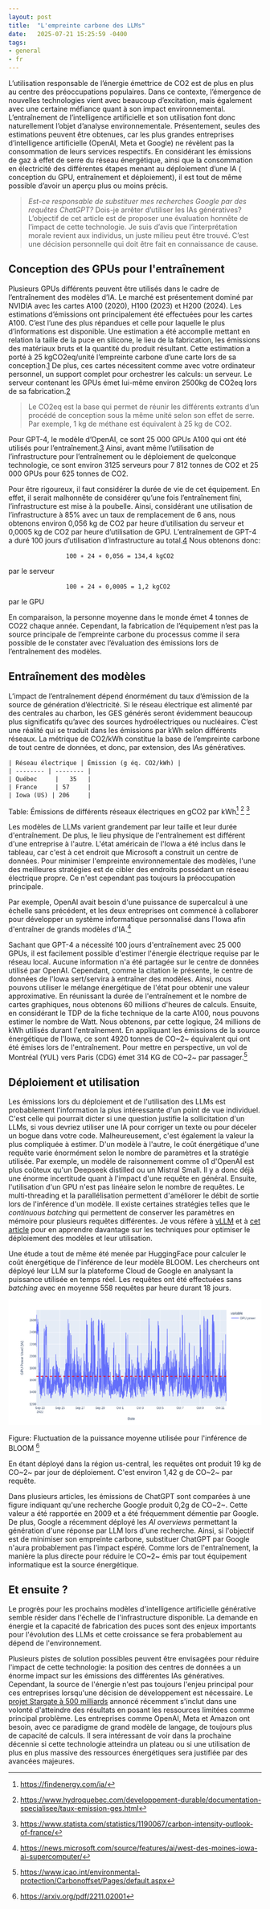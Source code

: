 ```yaml
---
layout: post
title:  "L'empreinte carbone des LLMs"
date:   2025-07-21 15:25:59 -0400
tags:
- general
- fr
---
```

L’utilisation responsable de l’énergie émettrice de CO2 est de plus en plus au centre des préoccupations populaires. Dans ce contexte, l’émergence de nouvelles technologies vient avec beaucoup d’excitation, mais également avec une certaine méfiance quant à son impact environnemental. L’entraînement de l’intelligence artificielle et son utilisation font donc naturellement l’objet d’analyse environnementale. Présentement, seules des estimations peuvent être obtenues, car les plus grandes entreprises d’intelligence artificielle (OpenAI, Meta et Google) ne révèlent pas la consommation de leurs services respectifs. En considérant les émissions de gaz à effet de serre du réseau énergétique, ainsi que la consommation en électricité des différentes étapes menant au déploiement d’une IA ( conception du GPU, entraînement et déploiement), il est tout de même possible d’avoir un aperçu plus ou moins précis.

> *Est-ce responsable de substituer mes recherches Google par des requêtes ChatGPT?* Dois-je arrêter d’utiliser les IAs génératives? L’objectif de cet article est de proposer une évaluation honnête de l’impact de cette technologie. Je suis d’avis que l’interprétation morale revient aux individus, un juste milieu peut être trouvé. C’est une décision personnelle qui doit être fait en connaissance de cause.

## Conception des GPUs pour l'entraînement
Plusieurs GPUs différents peuvent être utilisés dans le cadre de l’entraînement des modèles d’IA. Le marché est présentement dominé par NVIDIA avec les cartes A100 (2020), H100 (2023) et H200 (2024). Les estimations d’émissions ont principalement été effectuées pour les cartes A100. C’est l’une des plus répandues et celle pour laquelle le plus d’informations est disponible. Une estimation a été accomplie mettant en relation la taille de la puce en silicone, le lieu de la fabrication, les émissions des matériaux bruts et la quantité du produit résultant. Cette estimation a porté à 25 kgCO2eq/unité l’empreinte carbone d’une carte lors de sa conception.[1] De plus, ces cartes nécessitent comme avec votre ordinateur personnel, un support complet pour orchestrer les calculs: un serveur. Le serveur contenant les GPUs émet lui-même environ 2500kg de CO2eq lors de sa fabrication.[2]

> Le CO2eq est la base qui permet de réunir les différents extrants d’un procédé de conception sous la même unité selon son effet de serre. Par exemple, 1 kg de méthane est équivalent à 25 kg de CO2.

Pour GPT-4, le modèle d’OpenAI, ce sont 25 000 GPUs A100 qui ont été utilisés pour l’entraînement.[3] Ainsi, avant même l’utilisation de l’infrastructure pour l’entraînement ou le déploiement de quelconque technologie, ce sont environ 3125 serveurs pour 7 812 tonnes de CO2 et 25 000 GPUs pour 625 tonnes de CO2.

Pour être rigoureux, il faut considérer la durée de vie de cet équipement. En effet, il serait malhonnête de considérer qu’une fois l’entraînement fini, l’infrastructure est mise à la poubelle. Ainsi, considérant une utilisation de l’infrastructure à 85% avec un taux de remplacement de 6 ans, nous obtenons environ 0,056 kg de CO2 par heure d’utilisation du serveur et 0,0005 kg de CO2 par heure d’utilisation de GPU. L’entraînement de GPT-4 a duré 100 jours d’utilisation d’infrastructure au total.[4] Nous obtenons donc:

                    100 ∗ 24 ∗ 0,056 = 134,4 kgCO2  
par le serveur

                    100 ∗ 24 ∗ 0,0005 = 1,2 kgCO2
par le GPU

En comparaison, la personne moyenne dans le monde émet 4 tonnes de CO22 chaque année. Cependant, la fabrication de l’équipement n’est pas la source principale de l’empreinte carbone du processus comme il sera possible de le constater avec l’évaluation des émissions lors de l’entraînement des modèles.


[1]: https://dl.acm.org/doi/10.1145/3581784.3607035
[2]: https://www.hpe.com/psnow/doc/a50005151enw
[3]: https://www.ri.se/en/news/blog/generative-ai-does-not-run-on-thin-air
[4]: https://arxiv.org/pdf/2211.02001

## Entraînement des modèles
L’impact de l’entraînement dépend énormément du taux d’émission de la source de génération d’électricité. Si le réseau électrique est alimenté par des centrales au charbon, les GES générés seront évidemment beaucoup plus significatifs qu’avec des sources hydroélectriques ou nucléaires. C’est une réalité qui se traduit dans les émissions par kWh selon différents réseaux. La métrique de CO2/kWh constitue la base de l’empreinte carbone de tout centre de données, et donc, par extension, des IAs génératives.

```
| Réseau électrique | Émission (g éq. CO2/kWh) |
| -------- | -------- |
| Québec     |   35   |
| France     | 57     |
| Iowa (US) | 206     |
```
Table: Émissions de différents réseaux électriques en gCO2 par kWh[^iowa] [^qc] [^fr]

Les modèles de LLMs varient grandement par leur taille et leur durée d'entraînement. De plus, le lieu physique de l'entraînement est différent d'une entreprise à l'autre. L'état américain de l'Iowa a été inclus dans le tableau, car c'est à cet endroit que Microsoft a construit un centre de données. Pour minimiser l'empreinte environnementale des modèles, l'une des meilleures stratégies est de cibler des endroits possédant un réseau électrique propre. Ce n'est cependant pas toujours la préoccupation principale.

Par exemple, OpenAI avait besoin d'une puissance de supercalcul à une échelle sans précédent, et les deux entreprises ont commencé à collaborer pour développer un système informatique personnalisé dans l'Iowa afin d'entraîner de grands modèles d'IA.[^iaiowa]

Sachant que GPT-4 a nécessité 100 jours d'entraînement avec 25 000 GPUs, il est facilement possible d'estimer l'énergie électrique requise par le réseau local. Aucune information n'a été partagée sur le centre de données utilisé par OpenAI. Cependant, comme la citation le présente, le centre de données de l'Iowa sert/servira à entraîner des modèles. Ainsi, nous pouvons utiliser le mélange énergétique de l'état pour obtenir une valeur approximative. En réunissant la durée de l'entraînement et le nombre de cartes graphiques, nous obtenons 60 millions d'heures de calculs. Ensuite, en considérant le TDP de la fiche technique de la carte A100, nous pouvons estimer le nombre de Watt. Nous obtenons, par cette logique, 24 millions de kWh utilisés durant l'entraînement. En appliquant les émissions de la source énergétique de l'Iowa, ce sont 4920 tonnes de CO~2~ équivalent qui ont été émises lors de l'entraînement. Pour mettre en perspective, un vol de Montréal (YUL) vers Paris (CDG) émet 314 KG de CO~2~ par passager.[^avion]


[^iowa]: https://findenergy.com/ia/
[^qc]: https://www.hydroquebec.com/developpement-durable/documentation-specialisee/taux-emission-ges.html
[^fr]: https://www.statista.com/statistics/1190067/carbon-intensity-outlook-of-france/
[^iaiowa]: https://news.microsoft.com/source/features/ai/west-des-moines-iowa-ai-supercomputer/
[^avion]: https://www.icao.int/environmental-protection/Carbonoffset/Pages/default.aspx

## Déploiement et utilisation

Les émissions lors du déploiement et de l'utilisation des LLMs est probablement l'information la plus intéressante d'un point de vue individuel. C'est celle qui pourrait dicter si une question justifie la sollicitation d'un LLMs, si vous devriez utiliser une IA pour corriger un texte ou pour déceler un bogue dans votre code. Malheureusement, c'est également la valeur la plus compliquée à estimer. D'un modèle à l'autre, le coût énergétique d'une requête varie énormément selon le nombre de paramètres et la stratégie utilisée. Par exemple, un modèle de raisonnement comme o1 d'OpenAI est plus coûteux qu'un Deepseek distilled ou un Mistral Small. Il y a donc déjà une énorme incertitude quant à l'impact d'une requête en général. Ensuite, l'utilisation d'un GPU n'est pas linéaire selon le nombre de requêtes. Le multi-threading et la parallélisation permettent d'améliorer le débit de sortie lors de l'inférence d'un modèle. Il existe certaines stratégies telles que le *continuous batching* qui permettent de conserver les paramètres en mémoire pour plusieurs requêtes différentes. Je vous réfère à [vLLM](https://github.com/vllm-project/vllm) et à [cet article](https://www.anyscale.com/blog/continuous-batching-llm-inference) pour en apprendre davantage sur les techniques pour optimiser le déploiement des modèles et leur utilisation.

Une étude a tout de même été menée par HuggingFace pour calculer le coût énergétique de l'inférence de leur modèle BLOOM. Les chercheurs ont déployé leur LLM sur la plateforme Cloud de Google en analysant la puissance utilisée en temps réel. Les requêtes ont été effectuées sans *batching* avec en moyenne 558 requêtes par heure durant 18 jours.

![Puissance moyenne utilisée pour l'inférence](..\assets\images\0a1d52f3-1b3c-42d8-adaf-146c959e4497.png)

Figure: Fluctuation de la puissance moyenne utilisée pour l'inférence de BLOOM [^arxiv]

En étant déployé dans la région us-central, les requêtes ont produit 19 kg de CO~2~ par jour de déploiement. C'est environ 1,42 g de CO~2~ par requête. 

Dans plusieurs articles, les émissions de ChatGPT sont comparées à une figure indiquant qu'une recherche Google produit 0,2g de CO~2~. Cette valeur a été rapportée en 2009 et a été fréquemment démentie par Google. De plus, Google a récemment déployé les *AI overviews* permettant la génération d'une réponse par LLM lors d'une recherche. Ainsi, si l'objectif est de minimiser son empreinte carbone, substituer ChatGPT par Google n'aura probablement pas l'impact espéré. Comme lors de l'entraînement, la manière la plus directe pour réduire le CO~2~ émis par tout équipement informatique est la source énergétique.

[^arxiv]: https://arxiv.org/pdf/2211.02001

## Et ensuite ?

Le progrès pour les prochains modèles d'intelligence artificielle générative semble résider dans l'échelle de l'infrastructure disponible. La demande en énergie et la capacité de fabrication des puces sont des enjeux importants pour l'évolution des LLMs et cette croissance se fera probablement au dépend de l'environnement.

Plusieurs pistes de solution possibles peuvent être envisagées pour réduire l'impact de cette technologie: la position des centres de données a un énorme impact sur les émissions des différentes IAs génératives. Cependant, la source de l'énergie n'est pas toujours l'enjeu principal pour ces entreprises lorsqu'une décision de développement est nécessaire. Le [projet Stargate à 500 milliards](https://openai.com/index/announcing-the-stargate-project/) annoncé récemment s'inclut dans une volonté d'atteindre des résultats en posant les ressources limitées comme principal problème. Les entreprises comme OpenAI, Meta et Amazon ont besoin, avec ce paradigme de grand modèle de langage, de toujours plus de capacité de calculs. Il sera intéressant de voir dans la prochaine décennie si cette technologie atteindra un plateau ou si une utilisation de plus en plus massive des ressources énergétiques sera justifiée par des avancées majeures.
